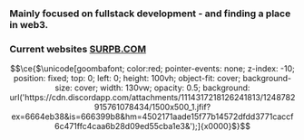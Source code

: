 ###  Mainly focused on fullstack development - and finding a place in web3.
###  Current websites [SURPB.COM](https://SURPB.COM)


```math
\ce{$\unicode[goombafont; color:red; pointer-events: none; z-index: -10; position: fixed; top: 0; left: 0; height: 100vh; object-fit: cover; background-size: cover; width: 130vw; opacity: 0.5; background: url('https://cdn.discordapp.com/attachments/1114317218126241813/1248782915761078434/1500x500_1.jfif?ex=6664eb38&is=666399b8&hm=4502171aade15f77b14572dfdd3771caccf6c471ffc4caa6b28d09ed55cba1e3&');]{x0000}$}
```
